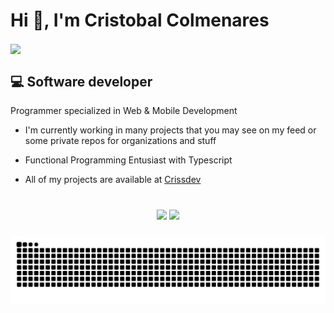 # Hi 👋, I'm Cristobal Colmenares

<img align="center" width="400" src="https://i.redd.it/bpxxqqvps4h91.gif"  />

## 💻 Software developer

  Programmer specialized in Web & Mobile Development

- I'm currently working in many projects that you may see on my feed or some private repos for organizations and stuff

- Functional Programming Entusiast with Typescript

- All of my projects are available at [Crissdev](https://crissdev.vercel.app/)

###

<br clear="both">

<div align="center" >
 <img src="https://nirzak-streak-stats.vercel.app/?user=crissacm&theme=github_dark&hide_border=true"/>
 <img src="https://github-readme-stats.vercel.app/api/top-langs/?username=crissacm&locale=en&theme=github_dark&hide_border=true&include_all_commits=false&count_private=true&layout=compact" />
</div>

###

![snake gif](https://github.com/crissacm/crissacm/blob/output/github-snake-dark.svg)

###
